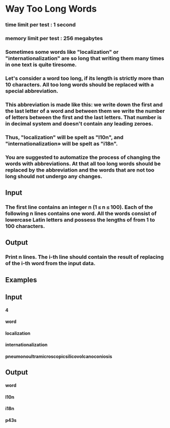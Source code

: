# Way Too Long Words

### time limit per test : 1 second
### memory limit per test : 256 megabytes

### Sometimes some words like "localization" or "internationalization" are so long that writing them many times in one text is quite tiresome.

### Let's consider a word too long, if its length is strictly more than 10 characters. All too long words should be replaced with a special abbreviation.

### This abbreviation is made like this: we write down the first and the last letter of a word and between them we write the number of letters between the first and the last letters. That number is in decimal system and doesn't contain any leading zeroes.

### Thus, "localization" will be spelt as "l10n", and "internationalization» will be spelt as "i18n".

### You are suggested to automatize the process of changing the words with abbreviations. At that all too long words should be replaced by the abbreviation and the words that are not too long should not undergo any changes.

## Input
### The first line contains an integer n (1 ≤ n ≤ 100). Each of the following n lines contains one word. All the words consist of lowercase Latin letters and possess the lengths of from 1 to 100 characters.

## Output
### Print n lines. The i-th line should contain the result of replacing of the i-th word from the input data.

## Examples
## Input
#### 4
#### word
#### localization
#### internationalization
#### pneumonoultramicroscopicsilicovolcanoconiosis
## Output
#### word
#### l10n
#### i18n
#### p43s
